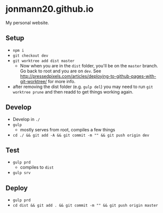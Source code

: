 jonmann20.github.io
===================

My personal website.

Setup
-----
* `npm i`
* `git checkout dev`
* `git worktree add dist master`
	* Now when you are in the `dist` folder, you'll be on the `master` branch.  Go back to root and you are on `dev`.  See http://pressedpixels.com/articles/deploying-to-github-pages-with-git-worktree/ for more info.
* after removing the dist folder (e.g. `gulp del`) you may need to run `git worktree prune` and then readd to get things working again.

Develop
-------
* Develop in `./`
* `gulp`
	* mostly serves from root, compiles a few things
* `cd ./ && git add -A && git commit -m "" && git push origin dev`

Test
----
* `gulp prd`
	* compiles to `dist`
* `gulp srv`

Deploy
------
* `gulp prd`
* `cd dist && git add . && git commit -m "" && git push origin master`